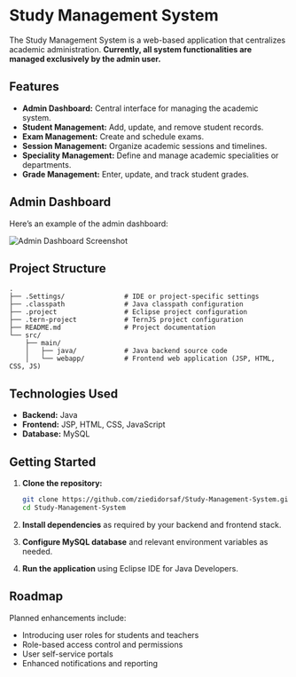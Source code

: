 # Study Management System

The Study Management System is a web-based application that centralizes academic administration. **Currently, all system functionalities are managed exclusively by the admin user.** 

## Features

- **Admin Dashboard:** Central interface for managing the academic system.
- **Student Management:** Add, update, and remove student records.
- **Exam Management:** Create and schedule exams.
- **Session Management:** Organize academic sessions and timelines.
- **Speciality Management:** Define and manage academic specialities or departments.
- **Grade Management:** Enter, update, and track student grades.

## Admin Dashboard

Here’s an example of the admin dashboard:

![Admin Dashboard Screenshot](images/admin-dashboard.png)

## Project Structure

```
.
├── .Settings/               # IDE or project-specific settings
├── .classpath               # Java classpath configuration
├── .project                 # Eclipse project configuration
├── .tern-project            # TernJS project configuration
├── README.md                # Project documentation
└── src/
    ├── main/
    │   ├── java/            # Java backend source code
    │   └── webapp/          # Frontend web application (JSP, HTML, CSS, JS)
```

## Technologies Used

- **Backend:** Java
- **Frontend:** JSP, HTML, CSS, JavaScript 
- **Database:** MySQL

## Getting Started

1. **Clone the repository:**
   ```bash
   git clone https://github.com/ziedidorsaf/Study-Management-System.git
   cd Study-Management-System
   ```

2. **Install dependencies** as required by your backend and frontend stack.

3. **Configure MySQL database** and relevant environment variables as needed.

4. **Run the application** using Eclipse IDE for Java Developers.

## Roadmap

Planned enhancements include:
- Introducing user roles for students and teachers
- Role-based access control and permissions
- User self-service portals
- Enhanced notifications and reporting
